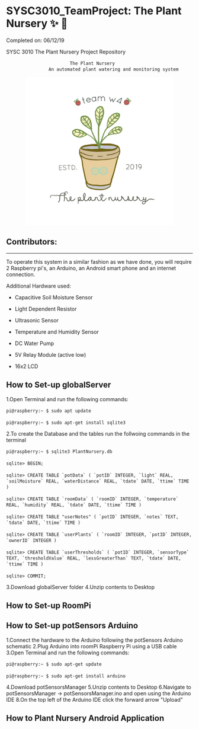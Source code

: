 # SYSC3010_TeamProject: The Plant Nursery :sparkles: :seedling:
Completed on: 06/12/19

SYSC 3010 The Plant Nursery Project Repository 

							The Plant Nursery 
					An automated plant watering and monitoring system				
<p align="center">
<img src="https://github.com/Junebuggi/SYSC3010_TeamProject/blob/master/image_from_ios.jpg" width="400">
</p>

Contributors:
--------------






------------------------------------------------------------------------------------------------------------------------------
To operate this system in a similar fashion as we have done, you will require 2 Raspberry pi's, an Arduino, an Android smart phone and an internet connection.

Additional Hardware used:

* Capacitive Soil Moisture Sensor

* Light Dependent Resistor

* Ultrasonic Sensor

* Temperature and Humidity Sensor

* DC Water Pump

* 5V Relay Module (active low) 

* 16x2 LCD 

How to Set-up globalServer
--------------------------

1.Open Terminal and run the following commands:

	pi@raspberry:~ $ sudo apt update
	
	pi@raspberry:~ $ sudo apt-get install sqlite3

2.To create the Database and the tables run the follwoing commands in the terminal

	pi@raspberry:~ $ sqlite3 PlantNursery.db
	
	sqlite> BEGIN;
	
	sqlite> CREATE TABLE `potData` ( `potID` INTEGER, `light` REAL, `soilMoisture` REAL, `waterDistance` REAL, `tdate` DATE, `ttime` TIME )
	
	sqlite> CREATE TABLE `roomData` ( `roomID` INTEGER, `temperature` REAL, `humidity` REAL, `tdate` DATE, `ttime` TIME )
	
	sqlite> CREATE TABLE "userNotes" ( `potID` INTEGER, `notes` TEXT, `tdate` DATE, `ttime` TIME )
	
	sqlite> CREATE TABLE `userPlants` ( `roomID` INTEGER, `potID` INTEGER, `ownerID` INTEGER )

	sqlite> CREATE TABLE `userThresholds` ( `potID` INTEGER, `sensorType` TEXT, `thresholdValue` REAL, `lessGreaterThan` TEXT, `tdate` DATE, `ttime` TIME )
	
	sqlite> COMMIT;
	
3.Download globalServer folder
4.Unzip contents to Desktop

	







How to Set-up RoomPi
--------------------------










How to Set-up potSensors Arduino
--------------------------
1.Connect the hardware to the Arduino following the potSensors Arduino schematic
2.Plug Arduino into roomPi Raspberry Pi using a USB cable
3.Open Terminal and run the following commands:

	pi@raspberry:~ $ sudo apt-get update
	
	pi@raspberry:~ $ sudo apt-get install arduino
	
4.Download potSensorsManager
5.Unzip contents to Desktop
6.Navigate to potSensorsManager -> potSensorsManager.ino and open using the Arduino IDE
8.On the top left of the Arduino IDE click the forward arrow "Upload"



How to Plant Nursery Android Application
--------------------------

